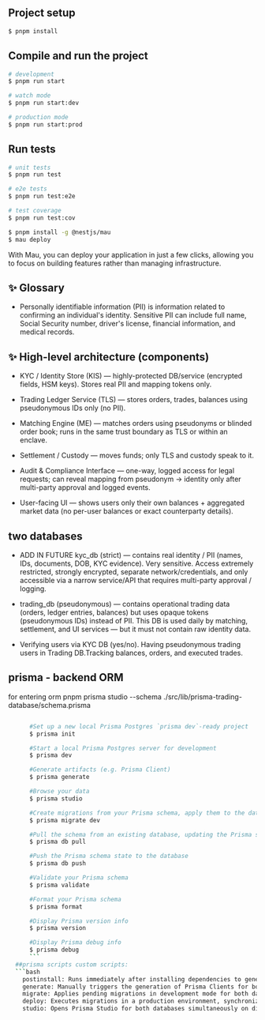 ## Project setup

```bash
$ pnpm install
```

## Compile and run the project

```bash
# development
$ pnpm run start

# watch mode
$ pnpm run start:dev

# production mode
$ pnpm run start:prod
```

## Run tests

```bash
# unit tests
$ pnpm run test

# e2e tests
$ pnpm run test:e2e

# test coverage
$ pnpm run test:cov
```

```bash
$ pnpm install -g @nestjs/mau
$ mau deploy
```

With Mau, you can deploy your application in just a few clicks, allowing you to focus on building features rather than managing infrastructure.

## ✨ Glossary

* Personally identifiable information (PII) is information related to confirming an individual's identity. Sensitive PII can include full name, Social Security number, driver's license, financial information, and medical records.

## ✨ High-level architecture (components)

* KYC / Identity Store (KIS) — highly-protected DB/service (encrypted fields, HSM keys). Stores real PII and mapping tokens only.

* Trading Ledger Service (TLS) — stores orders, trades, balances using pseudonymous IDs only (no PII).

* Matching Engine (ME) — matches orders using pseudonyms or blinded order book; runs in the same trust boundary as TLS or within an enclave.

* Settlement / Custody — moves funds; only TLS and custody speak to it.

* Audit & Compliance Interface — one-way, logged access for legal requests; can reveal mapping from pseudonym → identity only after multi-party approval and logged events.

* User-facing UI — shows users only their own balances + aggregated market data (no per-user balances or exact counterparty details).

## two databases 
* ADD IN FUTURE kyc_db (strict) — contains real identity / PII (names, IDs, documents, DOB, KYC evidence). Very sensitive. Access extremely restricted, strongly encrypted, separate network/credentials, and only accessible via a narrow service/API that requires multi-party approval / logging.

* trading_db (pseudonymous) — contains operational trading data (orders, ledger entries, balances) but uses opaque tokens (pseudonymous IDs) instead of PII. This DB is used daily by matching, settlement, and UI services — but it must not contain raw identity data.
* Verifying users via KYC DB (yes/no). Having pseudonymous trading users in Trading DB.Tracking balances, orders, and executed trades.

## prisma - backend ORM
for entering orm 
pnpm prisma studio --schema ./src/lib/prisma-trading-database/schema.prisma
```bash

      #Set up a new local Prisma Postgres `prisma dev`-ready project
      $ prisma init

      #Start a local Prisma Postgres server for development
      $ prisma dev

      #Generate artifacts (e.g. Prisma Client)
      $ prisma generate

      #Browse your data
      $ prisma studio

      #Create migrations from your Prisma schema, apply them to the database, generate artifacts (e.g. Prisma Client)
      $ prisma migrate dev

      #Pull the schema from an existing database, updating the Prisma schema
      $ prisma db pull

      #Push the Prisma schema state to the database
      $ prisma db push

      #Validate your Prisma schema
      $ prisma validate

      #Format your Prisma schema
      $ prisma format

      #Display Prisma version info
      $ prisma version

      #Display Prisma debug info
      $ prisma debug
      ```
  ##prisma scripts custom scripts:
  ```bash
    postinstall: Runs immediately after installing dependencies to generate Prisma Clients for both the user and post databases using their respective schema files.
    generate: Manually triggers the generation of Prisma Clients for both schemas, ensuring your client code reflects the latest models.
    migrate: Applies pending migrations in development mode for both databases using Prisma Migrate, updating their schemas based on changes in your Prisma files.
    deploy: Executes migrations in a production environment, synchronizing your live databases with your Prisma schemas.
    studio: Opens Prisma Studio for both databases simultaneously on different ports (5555 for the user database and 5556 for the post database) for visual data management.

  ```
```

